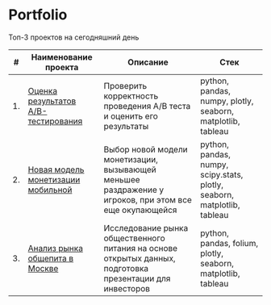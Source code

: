 # Portfolio
Топ-3 проектов на сегодняшний день 

| #    | Наименование проекта                | Описание                                                     | Стек                                                         |
| ---- | ------------------------------------------------------------ | ------------------------------------------------------------ | ------------------------------------------------------------ |
| 1.   | [Оценка результатов A/B-тестирования](ab_test.ipynb) | Проверить корректность проведения A/B теста и оценить его результаты | python, pandas, numpy, plotly, seaborn, matplotlib, tableau       |
| 2.   | [Новая модель монетизации мобильной](https://github.com/aq2003/Portfolio/tree/main/Taxi%20Service) | Выбор новой модели монетизации, вызывающей меньшее раздражение у игроков, при этом все еще окупающейся | python, pandas, numpy, scipy.stats, plotly, seaborn, matplotlib, tableau |
| 3.   | [Анализ рынка общепита в Москве](https://github.com/aq2003/Portfolio/tree/main/Analyzing%20Texts) | Исследование рынка общественного питания на основе открытых данных, подготовка презентации для инвесторов             | python, pandas, folium, plotly, seaborn, matplotlib, tableau |
